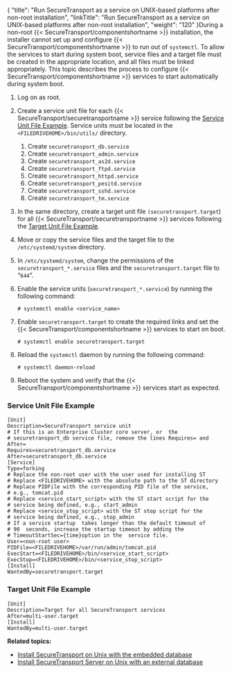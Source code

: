 {
    "title": "Run SecureTransport as a service on UNIX-based platforms after non-root installation",
    "linkTitle": "Run SecureTransport as a service on UNIX-based platforms after non-root installation",
    "weight": "120"
}During a non-root {{< SecureTransport/componentshortname  >}} installation, the installer cannot set up and configure {{< SecureTransport/componentshortname  >}} to run out of `systemctl`. To allow the services to start during system boot, service files and a target file must be created in the appropriate location, and all files must be linked appropriately. This topic describes the process to configure {{< SecureTransport/componentshortname  >}} services to start automatically during system boot.

1.  Log on as root.

2.  Create a service unit file for each {{< SecureTransport/securetransportname >}} service following the <a href="#Service" class="MCXref xref">Service Unit File Example</a>.
    Service units must be located in the `<FILEDRIVEHOME>/bin/utils/` directory.  
    1.  Create `securetransport_db.service`
    2.  Create `securetransport_admin.service`
    3.  Create `securetransport_as2d.service`
    4.  Create `securetransport_ftpd.service`
    5.  Create `securetransport_httpd.service`
    6.  Create `securetransport_pesitd.service`
    7.  Create `securetransport_sshd.service`
    8.  Create `securetransport_tm.service`

3.  In the same directory, create a target unit file `(securetransport.target`) for all {{< SecureTransport/securetransportname >}} services following the <a href="#Target" class="MCXref xref">Target Unit File Example</a>.

4.  Move or copy the service files and the target file to the `/etc/systemd/system` directory.

5.  In `/etc/systemd/system`, change the permissions of the  
    `securetransport_*.service` files and the `securetransport.target` file to “`644`”.

6.  Enable the service units (`securetransport_*.service`) by running the following command:  



        # systemctl enable <service_name> 

7.  Enable `securetransport.target` to create the required links and set the {{< SecureTransport/componentshortname >}} services to start on boot.  



        # systemctl enable securetransport.target

8.  Reload the `systemctl` daemon by running the following command:  



        # systemctl daemon-reload

9.  Reboot the system and verify that the {{< SecureTransport/componentshortname >}} services start as expected.

<span id="Service"></span>

### Service Unit File Example



    [Unit]
    Description=SecureTransport service unit
    # If this is an Enterprise Cluster core server, or  the  
    # securetransport_db service file, remove the lines Requires= and After=
    Requires=securetransport_db.service
    After=securetransport_db.service
    [Service]
    Type=forking
    # Replace the non-root user with the user used for installing ST
    # Replace <FILEDRIVEHOME> with the absolute path to the ST directory
    # Replace PIDFile with the corresponding PID file of the service, 
    # e.g., tomcat.pid
    # Replace <service_start_script> with the ST start script for the 
    # service being defined, e.g., start_admin
    # Replace <service_stop_script> with the ST stop script for the  
    # service being defined, e.g., stop_admin
    # If a service startup  takes longer than the default timeout of 
    # 90  seconds, increase the startup timeout by adding the 
    # TimeoutStartSec={time}option in the  service file.
    User=<non-root user>
    PIDFile=<FILEDRIVEHOME>/var/run/admin/tomcat.pid
    ExecStart=<FILEDRIVEHOME>/bin/<service_start_script>
    ExecStop=<FILEDRIVEHOME>/bin/<service_stop_script>
    [Install]
    WantedBy=securetransport.target

<span id="Target"></span>

### Target Unit File Example



    [Unit]
    Description=Target for all SecureTransport services
    After=multi-user.target
    [Install]
    WantedBy=multi-user.target

**Related topics:**

-   <a href="../installing_securetransport_embedded_db_unix" class="MCXref xref">Install SecureTransport on Unix with the embedded database</a>
-   <a href="../installing_securetransport_server_external_db_unix" class="MCXref xref">Install SecureTransport Server on Unix with an external database</a>

